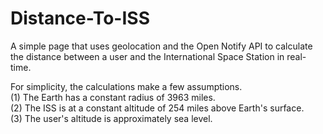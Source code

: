 # Distance-To-ISS

A simple page that uses geolocation and the Open Notify API to calculate the distance between a user and the International Space Station in real-time.

For simplicity, the calculations make a few assumptions.<br>
(1) The Earth has a constant radius of 3963 miles.<br>
(2) The ISS is at a constant altitude of 254 miles above Earth's surface.<br>
(3) The user's altitude is approximately sea level.
